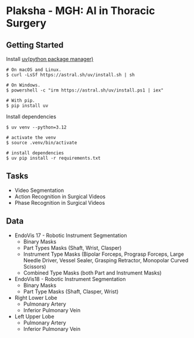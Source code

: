 # Plaksha - MGH: AI in Thoracic Surgery

## Getting Started

Install [uv(python package manager)](https://github.com/astral-sh/uv)
```
# On macOS and Linux.
$ curl -LsSf https://astral.sh/uv/install.sh | sh

# On Windows.
$ powershell -c "irm https://astral.sh/uv/install.ps1 | iex"

# With pip.
$ pip install uv
```

Install dependencies
```
$ uv venv --python=3.12

# activate the venv
$ source .venv/bin/activate

# install dependencies
$ uv pip install -r requirements.txt
```

## Tasks
* Video Segmentation
* Action Recognition in Surgical Videos
* Phase Recognition in Surgical Videos

## Data
* EndoVis 17 - Robotic Instrument Segmentation
  * Binary Masks
  * Part Types Masks (Shaft, Wrist, Clasper)
  * Instrument Type Masks (Bipolar Forceps, Prograsp Forceps, Large Needle Driver, Vessel Sealer, Grasping Retractor, Monopolar Curved Scissors)
  * Combined Type Masks (both Part and Instrument Masks)
* EndoVis18 - Robotic Instrument Segmentation
  * Binary Masks
  * Part Type Masks (Shaft, Clasper, Wrist)
* Right Lower Lobe
  * Pulmonary Artery
  * Inferior Pulmonary Vein
* Left Upper Lobe
  * Pulmonary Artery
  * Inferior Pulmonary Vein